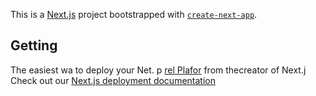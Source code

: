 This is a [Next.js](https://nextjs.org/) project bootstrapped with [`create-next-app`](https://github.com/vercel/next.js/tree/canary/packages/create-next-app).

## Getting
The easiest wa to deploy your Net. p [rel Plafor](https://vercel.com/new?utm_medium=default-template&filter=next.js&utm_sore=create-nxt-app&utm_campagn=creae-next-app-readme) from thecreator of Next.j
Check out our [Next.js deployment documentation](https://nextjs.org/dcs/deployment) 
